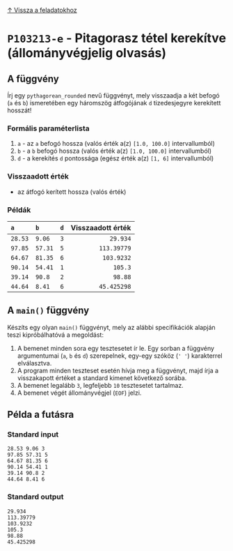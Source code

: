 
[↑ Vissza a feladatokhoz](./README.md)

# `P103213-e` - Pitagorasz tétel kerekítve (állományvégjelig olvasás)

## A függvény

Írj egy `pythagorean_rounded` nevű függvényt, mely visszaadja a két befogó (`a` és `b`) ismeretében egy háromszög átfogójának `d` tizedesjegyre kerekített hosszát!

### Formális paraméterlista

1. `a` - az `a` befogó hossza (valós érték a(z) `[1.0, 100.0]` intervallumból)
1. `b` - a `b` befogó hossza (valós érték a(z) `[1.0, 100.0]` intervallumból)
1. `d` - a kerekítés `d` pontossága (egész érték a(z) `[1, 6]` intervallumból)

### Visszaadott érték

* az átfogó kerített hossza (valós érték)

### Példák

| `a` | `b` | `d` | Visszaadott érték | 
| :--- | :--- | ---: | --: | 
| `28.53` | `9.06` | `3` | `29.934` | 
| `97.85` | `57.31` | `5` | `113.39779` | 
| `64.67` | `81.35` | `6` | `103.9232` | 
| `90.14` | `54.41` | `1` | `105.3` | 
| `39.14` | `90.8` | `2` | `98.88` | 
| `44.64` | `8.41` | `6` | `45.425298` | 

## A `main()` függvény

Készíts egy olyan `main()` függvényt, mely az alábbi specifikációk alapján teszi kipróbálhatóvá a megoldást:

1. A bemenet minden sora egy tesztesetet ír le. Egy sorban a függvény argumentumai (`a`, `b` és `d`) szerepelnek, egy-egy szóköz (`' '`) karakterrel elválasztva.
1. A program minden teszteset esetén hívja meg a függvényt, majd írja a visszakapott értéket a standard kimenet következő sorába.
1. A bemenet legalább `3`, legfeljebb `10` tesztesetet tartalmaz.
1. A bemenet végét állományvégjel (`EOF`) jelzi.

## Példa a futásra

### Standard input

```
28.53 9.06 3
97.85 57.31 5
64.67 81.35 6
90.14 54.41 1
39.14 90.8 2
44.64 8.41 6
```

### Standard output

```
29.934
113.39779
103.9232
105.3
98.88
45.425298
```